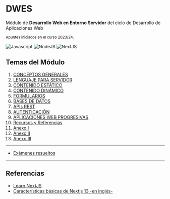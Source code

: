 # DWES
Módulo de **Desarrollo Web en Entorno Servidor** del ciclo de Desarrollo de Aplicaciones Web

<small>Apuntes iniciados en el curso 2023/24.</small>

![Javascript](https://img.shields.io/badge/Javascript-7+-yellow?logo=javascript&style=for-the-badge)
![NodeJS](https://img.shields.io/badge/NodeJS-18+-green?logo=nodedotjs&style=for-the-badge)
![NextJS](https://img.shields.io/badge/NextJS-14+-black?logo=nextdotjs&style=for-the-badge)

## Temas del Módulo

1. [CONCEPTOS GENERALES](01_Tema1/README.md)
2. [LENGUAJE PARA SERVIDOR](02_Tema2/README.md)
3. [CONTENIDO ESTÁTICO](03_Tema3/README.md)
4. [CONTENIDO DINÁMICO](04_Tema4/README.md)
5. [FORMULARIOS](05_Tema5/README.md)
6. [BASES DE DATOS](06_Tema6/README.md)
7. [APIs REST](07_Tema7/README.md)
8. [AUTENTICACIÓN](08_Tema8/README.md)
9. [APLICACIONES WEB PROGRESIVAS](09_Tema9/README.md)
10. [Recursos y Referencias](10_Recursos_Referencias/README.md)
11. [Anexo I](11_Anexo_I/README.md)
12. [Anexo II](12_Anexo_II/README.md)
13. [Anexo III](13_Anexo_III/README.md)

    
---

- [Exámenes resueltos](examenes)

---

## Referencias

- [Learn NextJS](https://nextjs.org/learn)
- [Características básicas de Nextjs 13 -en inglés-](https://makerkit.dev/blog/tutorials/nextjs13)

